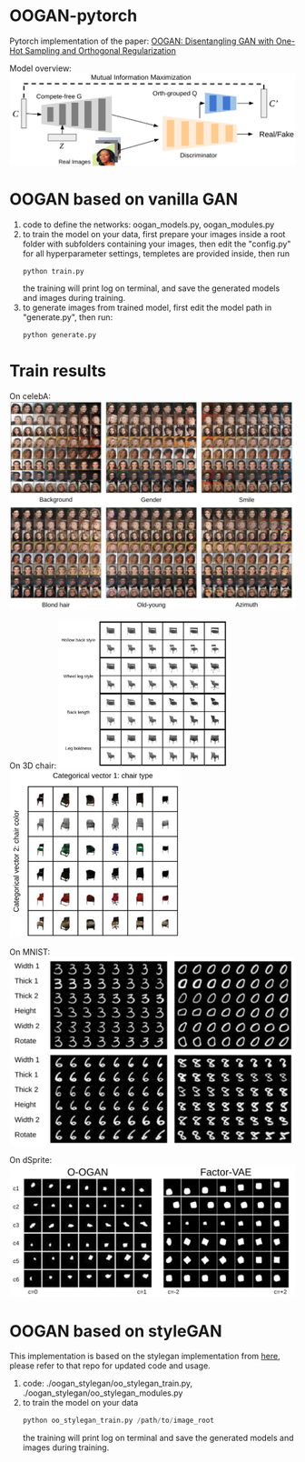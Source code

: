 # OOGAN-pytorch
Pytorch implementation of the paper: [OOGAN: Disentangling GAN with One-Hot Sampling and Orthogonal Regularization](https://arxiv.org/abs/1905.10836)

Model overview:
![Alt text](demo/overview.png?raw=true "Title")



# OOGAN based on vanilla GAN

1. code to define the networks: oogan_models.py, oogan_modules.py
2. to train the model on your data, first prepare your images inside a root folder with subfolders containing your images, then edit the "config.py" for all hyperparameter settings, templetes are provided inside, 
   then run 
    ```shell
    python train.py
    ```  
   the training will print log on terminal, and save the generated models and images during training.  
3. to generate images from trained model, first edit the model path in "generate.py", then run:
   ```shell
   python generate.py
   ```
   
   
# Train results
On celebA:
![Alt text](demo/celebA_more.png?raw=true "Title")

On 3D chair:
<img src="demo/chair_continue.png" alt="drawing" width="300"/>
<img src="demo/chair_discrete.png" alt="drawing" width="300"/>


On MNIST:
<img src="demo/mnist.png" alt="drawing" width="600"/>

On dSprite:
<img src="demo/fig_dsprites.png" alt="drawing" width="600"/>


# OOGAN based on styleGAN
This implementation is based on the stylegan implementation from [here](https://github.com/rosinality/style-based-gan-pytorch),
please refer to that repo for updated code and usage.

1. code: ./oogan_stylegan/oo_stylegan_train.py, 
         ./oogan_stylegan/oo_stylegan_modules.py
2. to train the model on your data
   ```python
   python oo_stylegan_train.py /path/to/image_root
   ```  
   the training will print log on terminal and save the generated models and images during training.
